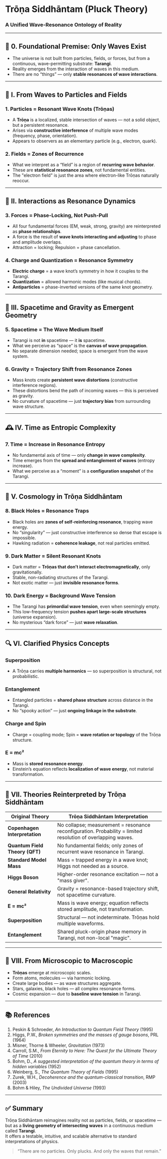 # Trōṇa Siddhāntam (Pluck Theory)  
### A Unified Wave-Resonance Ontology of Reality

---

## 🧱 0. Foundational Premise: Only Waves Exist

- The universe is not built from particles, fields, or forces, but from a continuous, wave-permitting substrate: **Tarangi**.
- Reality emerges from the interaction of waves in this medium.
- There are no “things” — only **stable resonances of wave interactions**.

---

## 🌊 I. From Waves to Particles and Fields

### 1. Particles = Resonant Wave Knots (Trōṇas)
- A **Trōṇa** is a localized, stable intersection of waves — not a solid object, but a persistent resonance.
- Arises via **constructive interference** of multiple wave modes (frequency, phase, orientation).
- Appears to observers as an elementary particle (e.g., electron, quark).

### 2. Fields = Zones of Recurrence
- What we interpret as a “field” is a region of **recurring wave behavior**.
- These are **statistical resonance zones**, not fundamental entities.
- The "electron field" is just the area where electron-like Trōṇas naturally reoccur.

---

## 🔁 II. Interactions as Resonance Dynamics

### 3. Forces = Phase-Locking, Not Push-Pull
- All four fundamental forces (EM, weak, strong, gravity) are reinterpreted as **phase relationships**.
- A force is the result of **wave knots interacting and adjusting** to phase and amplitude overlaps.
- Attraction = locking; Repulsion = phase cancellation.

### 4. Charge and Quantization = Resonance Symmetry
- **Electric charge** = a wave knot’s symmetry in how it couples to the Tarangi.
- **Quantization** = allowed harmonic modes (like musical chords).
- **Antiparticles** = phase-inverted versions of the same knot geometry.

---

## 🌌 III. Spacetime and Gravity as Emergent Geometry

### 5. Spacetime = The Wave Medium Itself
- Tarangi is not **in** spacetime — it **is** spacetime.
- What we perceive as “space” is the **canvas of wave propagation**.
- No separate dimension needed; space is emergent from the wave system.

### 6. Gravity = Trajectory Shift from Resonance Zones
- Mass knots create **persistent wave distortions** (constructive interference regions).
- These distortions bend the path of incoming waves — this is perceived as gravity.
- No curvature of spacetime — just **trajectory bias** from surrounding wave structure.

---

## 🕰 IV. Time as Entropic Complexity

### 7. Time = Increase in Resonance Entropy
- No fundamental axis of time — only **change in wave complexity**.
- Time emerges from the **spread and entanglement of waves** (entropy increase).
- What we perceive as a “moment” is a **configuration snapshot** of the Tarangi.

---

## 🌠 V. Cosmology in Trōṇa Siddhāntam

### 8. Black Holes = Resonance Traps
- Black holes are **zones of self-reinforcing resonance**, trapping wave energy.
- No “singularity” — just constructive interference so dense that escape is impossible.
- Hawking radiation = **coherence leakage**, not real particles emitted.

### 9. Dark Matter = Silent Resonant Knots
- Dark matter = **Trōṇas that don’t interact electromagnetically**, only gravitationally.
- Stable, non-radiating structures of the Tarangi.
- Not exotic matter — just **invisible resonance forms**.

### 10. Dark Energy = Background Wave Tension
- The Tarangi has **primordial wave tension**, even when seemingly empty.
- This low-frequency tension **pushes apart large-scale structures** (universe expansion).
- No mysterious “dark force” — just **wave relaxation**.

---

## 🔍 VI. Clarified Physics Concepts

### Superposition
- A Trōṇa carries **multiple harmonics** — so superposition is structural, not probabilistic.

### Entanglement
- Entangled particles = **shared phase structure** across distance in the Tarangi.
- No “spooky action” — just **ongoing linkage in the substrate**.

### Charge and Spin
- Charge = coupling mode; Spin = **wave rotation or topology** of the Trōṇa structure.

### E = mc²
- Mass is **stored resonance energy**.
- Einstein’s equation reflects **localization of wave energy**, not material transformation.

---

## 🔁 VII. Theories Reinterpreted by Trōṇa Siddhāntam

| Original Theory | Trōṇa Siddhāntam Interpretation |
|-----------------|----------------------------------|
| **Copenhagen Interpretation** | No collapse; measurement = resonance reconfiguration. Probability = limited resolution of overlapping waves. |
| **Quantum Field Theory (QFT)** | No fundamental fields; only zones of recurrent wave resonance in Tarangi. |
| **Standard Model Mass** | Mass = trapped energy in a wave knot; Higgs not needed as a source. |
| **Higgs Boson** | Higher-order resonance excitation — not a "mass giver". |
| **General Relativity** | Gravity = resonance-based trajectory shift, not spacetime curvature. |
| **E = mc²** | Mass is wave energy; equation reflects stored amplitude, not transformation. |
| **Superposition** | Structural — not indeterminate. Trōṇas hold multiple waveforms. |
| **Entanglement** | Shared pluck-origin phase memory in Tarangi, not non-local "magic". |

---

## 🧮 VIII. From Microscopic to Macroscopic

- **Trōṇas** emerge at microscopic scales.
- Form atoms, molecules — via harmonic locking.
- Create large bodies — as wave structures aggregate.
- Stars, galaxies, black holes — all complex resonance forms.
- Cosmic expansion — due to **baseline wave tension** in Tarangi.

---

## 📚 References

1. Peskin & Schroeder, *An Introduction to Quantum Field Theory* (1995)  
2. Higgs, P.W., *Broken symmetries and the masses of gauge bosons*, PRL (1964)  
3. Misner, Thorne & Wheeler, *Gravitation* (1973)  
4. Carroll, S.M., *From Eternity to Here: The Quest for the Ultimate Theory of Time* (2010)  
5. Bohm, D., *A suggested interpretation of the quantum theory in terms of hidden variables* (1952)  
6. Weinberg, S., *The Quantum Theory of Fields* (1995)  
7. Zurek, W.H., *Decoherence and the quantum-classical transition*, RMP (2003)  
8. Bohm & Hiley, *The Undivided Universe* (1993)

---

## ✅ Summary

Trōṇa Siddhāntam reimagines reality not as particles, fields, or spacetime — but as a **living geometry of intersecting waves** in a continuous medium called **Tarangi**.  
It offers a testable, intuitive, and scalable alternative to standard interpretations of physics.

> “There are no particles. Only plucks. And only the waves that remain.”
